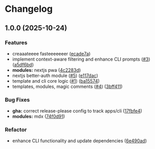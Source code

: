 # Changelog

## 1.0.0 (2025-10-24)


### Features

* creaaateeee fasteeeeeeer ([ecade7a](https://github.com/plvo/create-faster/commit/ecade7acc565ad0085c3a6d5f7aa8bfa014c2067))
* implement context-aware filtering and enhance CLI prompts ([#3](https://github.com/plvo/create-faster/issues/3)) ([a5df6bd](https://github.com/plvo/create-faster/commit/a5df6bd41b31ea6a1103c2f9dea65136c6b9e890))
* **modules:** nextjs pwa ([4c2283d](https://github.com/plvo/create-faster/commit/4c2283d58b51476ececa6b1c5b4c7a904d7297fb))
* nextjs better-auth module ([#5](https://github.com/plvo/create-faster/issues/5)) ([e117dac](https://github.com/plvo/create-faster/commit/e117dacaf8e9e13ec537d7caf62c89375f4454ff))
* template and cli core logic ([#1](https://github.com/plvo/create-faster/issues/1)) ([ba15574](https://github.com/plvo/create-faster/commit/ba155742e107b32aa755dd523d5610207c7db96f))
* templates, modules, magic comments ([#4](https://github.com/plvo/create-faster/issues/4)) ([3bff411](https://github.com/plvo/create-faster/commit/3bff411c8c34c97d83a8be030a5dceb7fab19ca4))


### Bug Fixes

* **gha:** correct release-please config to track apps/cli ([17fbfe4](https://github.com/plvo/create-faster/commit/17fbfe41e666c6abc510ca4ac6928572197debd7))
* **modules:** mdx ([74f0d91](https://github.com/plvo/create-faster/commit/74f0d915f12169180da216833a13889aadb904ef))


### Refactor

* enhance CLI functionality and update dependencies ([6e490ad](https://github.com/plvo/create-faster/commit/6e490ad9709bddcc3f4688caa6433a2f30c34fa0))
